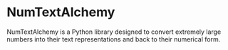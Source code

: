 # NumTextAlchemy
NumTextAlchemy is a Python library designed to convert extremely large numbers into their text representations and back to their numerical form.
